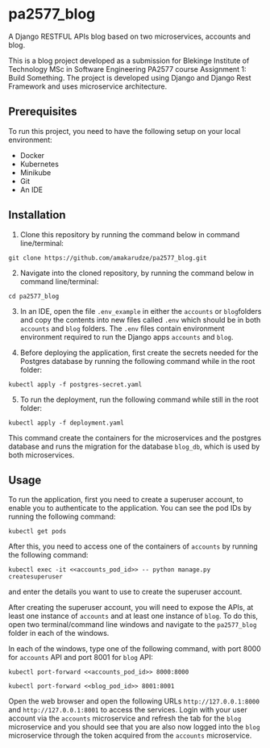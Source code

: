 # pa2577_blog
A Django RESTFUL APIs blog based on two microservices, accounts and blog.

This is a blog project developed as a submission for Blekinge Institute of Technology MSc in Software Engineering 
PA2577 course Assignment 1: Build Something. The project is developed using Django and Django Rest Framework and uses 
microservice architecture.

## Prerequisites
To run this project, you need to have the following setup on your local environment:
- Docker 
- Kubernetes 
- Minikube
- Git
- An IDE

## Installation
1. Clone this repository by running the command below in command line/terminal:

```git clone https://github.com/amakarudze/pa2577_blog.git```

2. Navigate into the cloned repository, by running the command below in command line/terminal:

```cd pa2577_blog```

3. In an IDE, open the file `.env_example` in either the `accounts` or `blog`folders and copy the contents into new 
files called `.env` which should be in both `accounts` and `blog` folders. The `.env` files contain environment 
environment required to run the Django apps `accounts` and `blog`.

4. Before deploying the application, first create the secrets needed for the Postgres database by running the following
command while in the root folder:

```kubectl apply -f postgres-secret.yaml```

5. To run the deployment, run the following command while still in the root folder:

```kubectl apply -f deployment.yaml```

This command create the containers for the microservices and the postgres database and runs the migration for the 
database `blog_db`, which is used by both microservices.

## Usage

To run the application, first you need to create a superuser account, to enable you to authenticate to the application. 
You can see the pod IDs by running the following command:

```kubectl get pods```

After this, you need to access one of the containers of `accounts` by running the following command:

```kubectl exec -it <<accounts_pod_id>> -- python manage.py createsuperuser```

and enter the details you want to use to create the superuser account.

After creating the superuser account, you will need to expose the APIs, at least one instance of `accounts` and 
at least one instance of `blog`. To do this, open two terminal/command line windows and navigate to the `pa2577_blog` 
folder in each of the windows.

In each of the windows, type one of the following command, with port 8000 for `accounts` API and port 8001 for `blog` API:

```kubectl port-forward <<accounts_pod_id>> 8000:8000```

```kubectl port-forward <<blog_pod_id>> 8001:8001```

Open the web browser and open the following URLs `http://127.0.0.1:8000` and `http://127.0.0.1:8001` to access the services.
Login with your user account via the `accounts` microservice and refresh the tab for the `blog` microservice and you should see
that you are also now logged into the `blog` microservice through the token acquired from the `accounts` microservice.